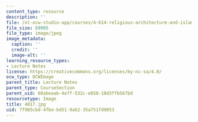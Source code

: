 ```yaml
---
content_type: resource
description: ''
file: /ol-ocw-studio-app/courses/4-614-religious-architecture-and-islamic-cultures-fall-2002/7f985cbd4fbebd519ab235a751fd9053_4017.jpg
file_size: 69905
file_type: image/jpeg
image_metadata:
  caption: ''
  credit: ''
  image-alt: ''
learning_resource_types:
- Lecture Notes
license: https://creativecommons.org/licenses/by-nc-sa/4.0/
ocw_type: OCWImage
parent_title: Lecture Notes
parent_type: CourseSection
parent_uid: 68abeaab-4eff-532c-e858-18d3ffb567bd
resourcetype: Image
title: 4017.jpg
uid: 7f985cbd-4fbe-bd51-9ab2-35a751fd9053
---
```

